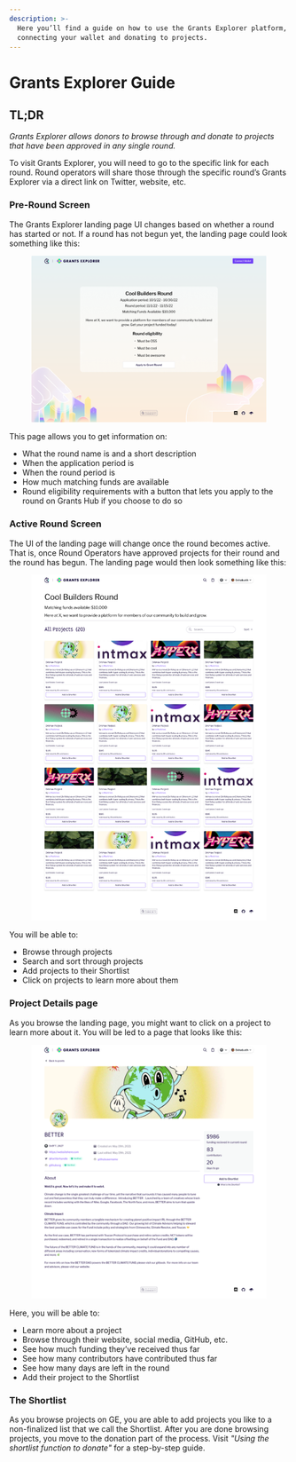 ```yaml
---
description: >-
  Here you’ll find a guide on how to use the Grants Explorer platform, including
  connecting your wallet and donating to projects.
---
```


# Grants Explorer Guide

## TL;DR

_Grants Explorer allows donors to browse through and donate to projects that have been approved in any single round._

To visit Grants Explorer, you will need to go to the specific link for each round. Round operators will share those through the specific round’s Grants Explorer via a direct link on Twitter, website, etc.

### Pre-Round Screen

The Grants Explorer landing page UI changes based on whether a round has started or not. If a round has not begun yet, the landing page could look something like this:

<figure><img src="../../.gitbook/assets/App. landing.png" alt=""><figcaption></figcaption></figure>

This page allows you to get information on:

* What the round name is and a short description
* When the application period is
* When the round period is
* How much matching funds are available
* Round eligibility requirements with a button that lets you apply to the round on Grants Hub if you choose to do so

### Active Round Screen

The UI of the landing page will change once the round becomes active. That is, once Round Operators have approved projects for their round and the round has begun. The landing page would then look something like this:

<figure><img src="../../.gitbook/assets/Landing.png" alt=""><figcaption></figcaption></figure>

You will be able to:

* Browse through projects
* Search and sort through projects
* Add projects to their Shortlist
* Click on projects to learn more about them

### Project Details page

As you browse the landing page, you might want to click on a project to learn more about it. You will be led to a page that looks like this:

<figure><img src="../../.gitbook/assets/Project Details.png" alt=""><figcaption></figcaption></figure>

Here, you will be able to:

* Learn more about a project
* Browse through their website, social media, GitHub, etc.
* See how much funding they’ve received thus far
* See how many contributors have contributed thus far
* See how many days are left in the round
* Add their project to the Shortlist

### The Shortlist

As you browse projects on GE, you are able to add projects you like to a non-finalized list that we call the Shortlist. After you are done browsing projects, you move to the donation part of the process. Visit _"Using the shortlist function to donate"_ for a step-by-step guide.&#x20;
